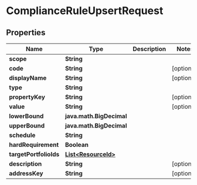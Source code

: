 

# ComplianceRuleUpsertRequest


## Properties

| Name | Type | Description | Notes |
|------------ | ------------- | ------------- | -------------|
|**scope** | **String** |  |  |
|**code** | **String** |  |  [optional] |
|**displayName** | **String** |  |  [optional] |
|**type** | **String** |  |  |
|**propertyKey** | **String** |  |  [optional] |
|**value** | **String** |  |  [optional] |
|**lowerBound** | **java.math.BigDecimal** |  |  |
|**upperBound** | **java.math.BigDecimal** |  |  |
|**schedule** | **String** |  |  |
|**hardRequirement** | **Boolean** |  |  |
|**targetPortfolioIds** | [**List&lt;ResourceId&gt;**](ResourceId.md) |  |  |
|**description** | **String** |  |  [optional] |
|**addressKey** | **String** |  |  [optional] |



